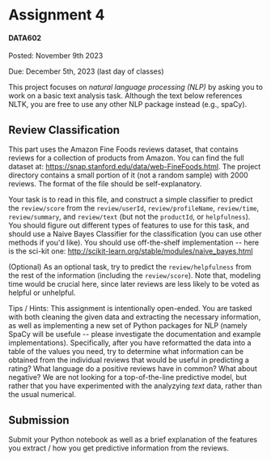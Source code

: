 # Assignment 4
#### DATA602

Posted: November 9th 2023

Due: December 5th, 2023 (last day of classes)

This project focuses on *natural language processing (NLP)* by asking you to work on a basic text analysis task. Although the text below references NLTK, you are free to use any other NLP package instead (e.g., spaCy).

## Review Classification

This part uses the Amazon Fine Foods reviews dataset, that contains reviews for a collection of products from Amazon. You can find the full dataset at: https://snap.stanford.edu/data/web-FineFoods.html. The project directory contains a small portion of it (not a random sample) with 2000 reviews. The format of the file should be self-explanatory. 

Your task is to read in this file, and construct a simple classifier to predict the `review/score` from the `review/userId`, `review/profileName`, `review/time`, `review/summary`, and `review/text` (but not the `productId`, or `helpfulness`). You should figure out different types of features to use for this task, and should use a Naive Bayes Classifier for the classification (you can use other methods if you'd like). You should use off-the-shelf implementation -- here is the sci-kit one: http://scikit-learn.org/stable/modules/naive_bayes.html

(Optional) As an optional task, try to predict the `review/helpfulness` from the rest of the information (including the `review/score`). Note that, modeling time would be crucial here, since later reviews are less likely to be voted as helpful or unhelpful.

Tips / Hints: This assignment is intentionally open-ended. You are tasked with both cleaning the given data and extracting the necessary information, as well as implementing a new set of Python packages for NLP (namely SpaCy will be usefule -- please investigate the documentation and example implementations). Specifically, after you have reformatted the data into a table of the values you need, try to determine what information can be obtained from the individual reviews that would be useful in predicting a rating? What language do a positive reviews have in common? What about negative? We are not looking for a top-of-the-line predictive model, but rather that you have experimented with the analyzying *text* data, rather than the usual numerical.

## Submission

Submit your Python notebook as well as a brief explanation of the features you extract / how you get predictive information from the reviews.
